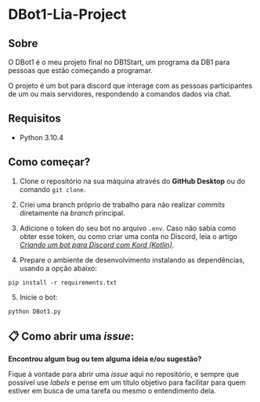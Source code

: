 # DBot1-Lia-Project

## Sobre

O DBot1 é o meu projeto final no DB1Start, um programa da DB1 para pessoas que estão começando a programar.

O projeto é um bot para discord que interage com as pessoas participantes de um ou mais servidores, respondendo a comandos dados via chat.
## Requisitos

- Python 3.10.4

## Como começar?

1. Clone o repositório na sua máquina através do **GitHub Desktop** ou do comando `git clone`.

2. Criei uma branch próprio de trabalho para não realizar _commits_ diretamente na _branch_ principal.

3. Adicione o token do seu bot no arquivo `.env`. Caso não sabia como obter esse token, ou como criar uma conta no Discord, leia o artigo [*Criando um bot para Discord com Kord (Kotlin)*](https://dev.to/kotlinautas/criando-um-bot-para-discord-com-kord-kotlin-4opb).

4. Prepare o ambiente de desenvolvimento instalando as dependências, usando a opção abaixo:

```console
pip install -r requirements.txt
```

5. Inicie o bot:

```console
python DBot1.py
```
## 📋 Como abrir uma _issue_:

**Encontrou algum bug ou tem alguma ideia e/ou sugestão?**

Fique à vontade para abrir uma _issue_ aqui no repositório, e sempre que possível use _labels_ e pense em um título objetivo para facilitar para quem estiver em busca de uma tarefa ou mesmo o entendimento dela.
